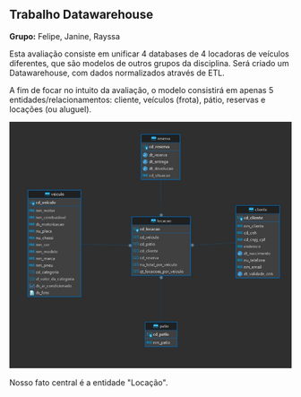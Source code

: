 
## Trabalho Datawarehouse

**Grupo:** Felipe, Janine, Rayssa

Esta avaliação consiste em unificar 4 databases de 4 locadoras de veículos diferentes, que são modelos de outros grupos da disciplina. Será criado um Datawarehouse, com dados normalizados através de ETL. 

A fim de focar no intuito da avaliação, o modelo consistirá em apenas 5 entidades/relacionamentos: cliente, veículos (frota), pátio, reservas e locações (ou aluguel). 


![](https://github.com/rayssa-eng/locacao_veiculos_big_data/blob/master/groups/diagram_r_(ours).jpg?raw=true)


Nosso fato central é a entidade "Locação".
